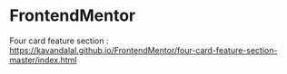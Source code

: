 # FrontendMentor

Four card feature section :
https://kavandalal.github.io/FrontendMentor/four-card-feature-section-master/index.html
